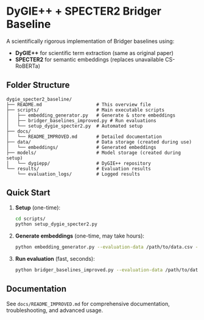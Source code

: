 # DyGIE++ + SPECTER2 Bridger Baseline

A scientifically rigorous implementation of Bridger baselines using:
- **DyGIE++** for scientific term extraction (same as original paper)  
- **SPECTER2** for semantic embeddings (replaces unavailable CS-RoBERTa)

## Folder Structure

```
dygie_specter2_baseline/
├── README.md                    # This overview file
├── scripts/                     # Main executable scripts
│   ├── embedding_generator.py   # Generate & store embeddings
│   ├── bridger_baselines_improved.py # Run evaluations
│   └── setup_dygie_specter2.py  # Automated setup
├── docs/
│   └── README_IMPROVED.md       # Detailed documentation
├── data/                        # Data storage (created during use)
│   └── embeddings/              # Generated embeddings
├── models/                      # Model storage (created during setup)
│   └── dygiepp/                 # DyGIE++ repository
└── results/                     # Evaluation results
    └── evaluation_logs/         # Logged results
```

## Quick Start

1. **Setup** (one-time):
   ```bash
   cd scripts/
   python setup_dygie_specter2.py
   ```

2. **Generate embeddings** (one-time, may take hours):
   ```bash
   python embedding_generator.py --evaluation-data /path/to/data.csv --force-regenerate
   ```

3. **Run evaluation** (fast, seconds):
   ```bash
   python bridger_baselines_improved.py --evaluation-data /path/to/data.csv
   ```


## Documentation

See `docs/README_IMPROVED.md` for comprehensive documentation, troubleshooting, and advanced usage.
